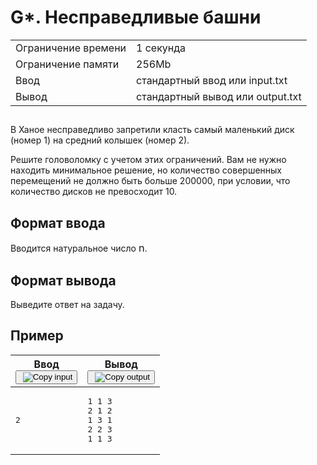 <div class="problem-statement">
   <div class="header">
      <h1 class="title">G*. Несправедливые башни</h1>
      <table>
         <tbody><tr class="time-limit">
            <td class="property-title">Ограничение времени</td>
            <td>1&nbsp;секунда</td>
         </tr>
         <tr class="memory-limit">
            <td class="property-title">Ограничение памяти</td>
            <td>256Mb</td>
         </tr>
         <tr class="input-file">
            <td class="property-title">Ввод</td>
            <td colspan="1">стандартный ввод или input.txt</td>
         </tr>
         <tr class="output-file">
            <td class="property-title">Вывод</td>
            <td colspan="1">стандартный вывод или output.txt</td>
         </tr>
      </tbody></table>
   </div>
   <h2></h2>
   <div class="legend"> В Ханое несправедливо запретили класть самый маленький диск (номер 1) на средний колышек (номер 2). <!--l. 49-->
      <p style="text-indent: 0em;">Решите головоломку с учетом этих ограничений. Вам не нужно находить минимальное решение, но количество
      совершенных перемещений не должно быть больше 200000, при условии, что количество дисков не превосходит 10. </p>
      
   </div>
   <h2>Формат ввода</h2>
   <div class="input-specification"> Вводится натуральное число <!--l. 52--><span class="MathJax_Preview" style="color: inherit; display: none;"></span><span id="MathJax-Element-1-Frame" class="mjx-chtml MathJax_CHTML" tabindex="0" style="font-size: 117%;"><span id="MJXc-Node-1" class="mjx-math" style="text-indent: 0em;"><span id="MJXc-Node-2" class="mjx-mrow"><span id="MJXc-Node-3" class="mjx-mi"><span class="mjx-char MJXc-TeX-math-I" style="padding-top: 0.247em; padding-bottom: 0.308em;">n</span></span></span></span></span><script type="math/mml" id="MathJax-Element-1"><math display="inline" style="text-indent: 0em;" xmlns="http://www.w3.org/1998/Math/MathML"><mi>n</mi></math></script>.
      
   </div>
   <h2>Формат вывода</h2>
   <div class="output-specification"> Выведите ответ на задачу. </div>
   <h2>Пример</h2>
   <table class="sample-tests">
      <thead>
         <tr>
            <th>Ввод<div class="problem__copy-sample"><button class="button button_theme_pseudo button_size_s button_only-icon_yes problem__copy-button problem__copy-button_type_input i-bem" data-bem="{&quot;button&quot;:{}}" role="button" type="button" title="Copy input"><span class="button__text">&nbsp;<img class="image button__icon button__icon_role_copy" src="//yastatic.net/lego/_/La6qi18Z8LwgnZdsAr1qy1GwCwo.gif" alt="Copy input"></span></button></div></th>
            <th>Вывод<div class="problem__copy-sample"><button class="button button_theme_pseudo button_size_s button_only-icon_yes problem__copy-button problem__copy-button_type_output i-bem" data-bem="{&quot;button&quot;:{}}" role="button" type="button" title="Copy output"><span class="button__text">&nbsp;<img class="image button__icon button__icon_role_copy" src="//yastatic.net/lego/_/La6qi18Z8LwgnZdsAr1qy1GwCwo.gif" alt="Copy output"></span></button></div></th>
         </tr>
      </thead>
      <tbody>
         <tr>
            <td><pre>2
</pre></td>
            <td><pre>1 1 3
2 1 2
1 3 1
2 2 3
1 1 3
</pre></td>
         </tr>
      </tbody>
   </table>
</div>
